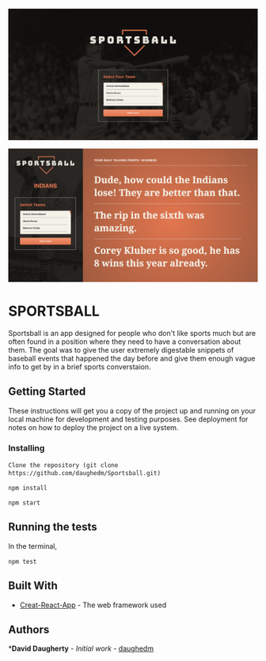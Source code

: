 ![Opening Page](./src/Assets/images/homepage.png)

![Main Page](./src/Assets/images/mainpage.png)


# SPORTSBALL

Sportsball is an app designed for people who don't like sports much but are often found in a position where they need to have a conversation about them. The goal was to give the user extremely digestable snippets of baseball events that happened the day before and give them enough vague info to get by in a brief sports converstaion. 



## Getting Started

These instructions will get you a copy of the project up and running on your local machine for development and testing purposes. See deployment for notes on how to deploy the project on a live system.


### Installing

```
Clone the repository (git clone https://github.com/daughedm/Sportsball.git)
```
```
npm install
```
```
npm start
```

## Running the tests

In the terminal, 

```
npm test
```

## Built With

* [Creat-React-App](https://github.com/facebook/create-react-app) - The web framework used

## Authors

***David Daugherty** - *Initial work* - [daughedm](https://github.com/daughedm)
